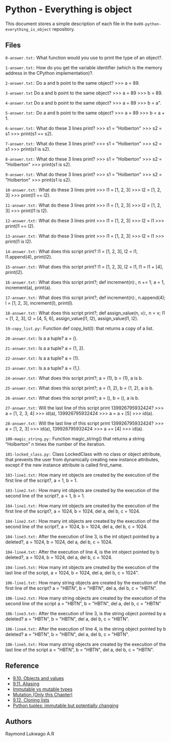 # Python - Everything is object
This document stores a simple description of each file in the  `0x09-python-everything_is_object` repository.

## Files
`0-answer.txt:` What function would you use to print the type of an object?.

`1-answer.txt:` How do you get the variable identifier (which is the memory address in the CPython implementation)?.

`2-answer.txt:` Do a and b point to the same object? >>> a = 89.

`3-answer.txt` Do a and b point to the same object? >>> a = 89 >>> b = 89.

`4-answer.txt` Do a and b point to the same object? >>> a = 89 >>> b = a".

`5-answer.txt:` Do a and b point to the same object? >>> a = 89 >>> b = a + 1.

`6-answer.txt:` What do these 3 lines print? >>> s1 = "Holberton" >>> s2 = s1 >>> print(s1 == s2).

`7-answer.txt:` What do these 3 lines print? >>> s1 = "Holberton" >>> s2 = s1 >>> print(s1 is s2).

`8-answer.txt:` What do these 3 lines print? >>> s1 = "Holberton" >>> s2 = "Holberton" >>> print(s1 is s2).

`9-answer.txt:` What do these 3 lines print? >>> s1 = "Holberton" >>> s2 = "Holberton" >>> print(s1 is s2).

`10-answer.txt:` What do these 3 lines print >>> l1 = [1, 2, 3] >>> l2 = [1, 2, 3]  >>> print(l1 == l2).

`11-answer.txt:` What do these 3 lines print >>> l1 = [1, 2, 3] >>> l2 = [1, 2, 3]  >>> print(l1 is l2).

`12-answer.txt:` What do these 3 lines print >>> l1 = [1, 2, 3] >>> l2 = l1  >>> print(l1 == l2).

`13-answer.txt:` What do these 3 lines print >>> l1 = [1, 2, 3] >>> l2 = l1  >>> print(l1 is l2).

`14-answer.txt:` What does this script print? l1 = [1, 2, 3], l2 = l1, l1.append(4), print(l2).

`15-answer.txt:` What does this script print? l1 = [1, 2, 3], l2 = l1, l1 = l1 + [4], print(l2).

`16-answer.txt:` What does this script print?; def increment(n):, n += 1; a = 1, increment(a), print(a).

`17-answer.txt:` What does this script print?; def increment(n):, n.append(4); l = [1, 2, 3], increment(l), print(l).

`18-answer.txt:` What does this script print?; def assign_value(n, v):, n = v; l1 = [1, 2, 3], l2 = [4, 5, 6], assign_value(l1, l2), assign_value(l1, l2).

`19-copy_list.py:` Function def copy_list(l): that returns a copy of a list.

`20-answer.txt:` Is a a tuple? a = ().

`21-answer.txt:` Is a a tuple? a = (1, 2).

`22-answer.txt:` Is a a tuple? a = (1).

`23-answer.txt:` Is a a tuple? a = (1,).

`24-answer.txt:` What does this script print?; a = (1), b = (1), a is b.

`25-answer.txt:` What does this script print?; a = (1, 2), b = (1, 2), a is b.

`26-answer.txt:` What does this script print?; a = (), b = (), a is b.

`27-answer.txt:` Will the last line of this script print 139926795932424? >>> a = [1, 2, 3, 4] >>> id(a), 139926795932424 >>> a = a + [5] >>> id(a).

`28-answer.txt:` Will the last line of this script print 139926795932424? >>> a = [1, 2, 3] >>> id(a), 139926795932424 >>> a += [4] >>> id(a).

`100-magic_string.py:` Function magic_string() that returns a string “Holberton” n times the number of the iteration.

`101-locked_class.py:` Class LockedClass with no class or object attribute, that prevents the user from dynamically creating new instance attributes, except if the new instance attribute is called first_name.

`103-line1.txt:` How many int objects are created by the execution of the first line of the script?, a = 1, b = 1.

`103-line2.txt:` How many int objects are created by the execution of the second line of the script?, a = 1, b = 1.

`104-line1.txt:` How many int objects are created by the execution of the first line of the script?, a = 1024, b = 1024, del a, del b, c = 1024.

`104-line2.txt:` How many int objects are created by the execution of the second line of the script?, a = 1024, b = 1024, del a, del b, c = 1024.

`104-line3.txt:` After the execution of line 3, is the int object pointed by a deleted?, a = 1024, b = 1024, del a, del b, c = 1024.

`104-line4.txt:` After the execution of line 4, is the int object pointed by b deleted?, a = 1024, b = 1024, del a, del b, c = 1024.

`104-line5.txt:` How many int objects are created by the execution of the last line of the script, a = 1024, b = 1024, del a, del b, c = 1024".

`106-line1.txt:` How many string objects are created by the execution of the first line of the script? a = "HBTN", b = "HBTN", del a, del b, c = "HBTN".

`106-line2.txt:` How many string objects are created by the execution of the second line of the script a = "HBTN", b = "HBTN", del a, del b, c = "HBTN"

`106-line3.txt:` After the execution of line 3, is the string object pointed by a deleted? a = "HBTN", b = "HBTN", del a, del b, c = "HBTN".

`106-line4.txt:` After the execution of line 4, is the string object pointed by b deleted? a = "HBTN", b = "HBTN", del a, del b, c = "HBTN".

`106-line5.txt:` How many string objects are created by the execution of the last line of the script a = "HBTN", b = "HBTN", del a, del b, c = "HBTN".

## Reference 

- [9.10. Objects and values](http://www.openbookproject.net/thinkcs/python/english2e/ch09.html#objects-and-values "9.10. Objects and values")
- [9.11. Aliasing](http://www.openbookproject.net/thinkcs/python/english2e/ch09.html#aliasing "9.11. Aliasing")
- [Immutable vs mutable types](https://stackoverflow.com/questions/8056130/immutable-vs-mutable-types "Immutable vs mutable types")
- [Mutation (Only this Chapter)](http://composingprograms.com/pages/24-mutable-data.html#sequence-objects "Mutation")
- [9.12. Cloning lists](http://www.openbookproject.net/thinkcs/python/english2e/ch09.html#cloning-lists "9.12. Cloning lists")
- [Python tuples: immutable but potentially changing](http://radar.oreilly.com/2014/10/python-tuples-immutable-but-potentially-changing.html "Python tuples: immutable but potentially changing")

## Authors
Raymond Lukwago A.R
